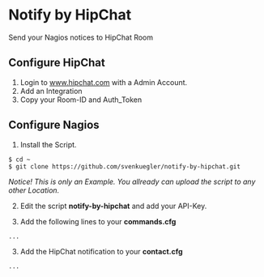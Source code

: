 Notify by HipChat
=====
Send your Nagios notices to HipChat Room

## Configure HipChat
 1. Login to www.hipchat.com with a Admin Account.
 2. Add an Integration
 3. Copy your Room-ID and Auth_Token

## Configure Nagios

 1. Install the Script.

 ```
 $ cd ~
 $ git clone https://github.com/svenkuegler/notify-by-hipchat.git
 ```

 _Notice! This is only an Example. You allready can upload the script to any other Location._

 2. Edit the script __notify-by-hipchat__ and add your API-Key.

 3. Add the following lines to your __commands.cfg__
 
 ```
 ...
 ```
 
 3. Add the HipChat notification to your __contact.cfg__
 
 ```
 ...
 ```
 
 


